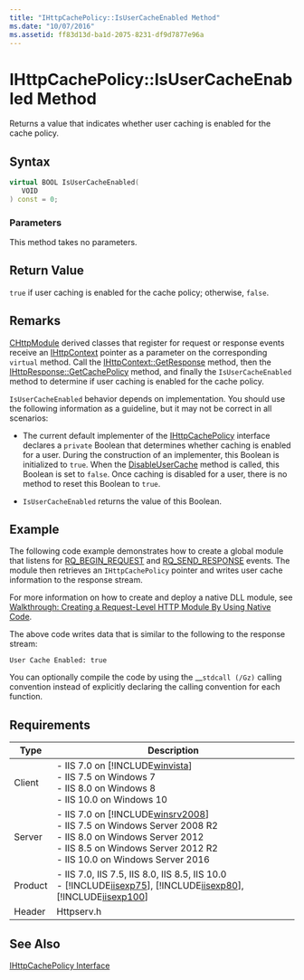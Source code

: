 ```yaml
---
title: "IHttpCachePolicy::IsUserCacheEnabled Method"
ms.date: "10/07/2016"
ms.assetid: ff83d13d-ba1d-2075-8231-df9d7877e96a
---
```

# IHttpCachePolicy::IsUserCacheEnabled Method
Returns a value that indicates whether user caching is enabled for the cache policy.  
  
## Syntax  
  
```cpp  
virtual BOOL IsUserCacheEnabled(  
   VOID  
) const = 0;  
```  
  
### Parameters  
 This method takes no parameters.  
  
## Return Value  
 `true` if user caching is enabled for the cache policy; otherwise, `false`.  
  
## Remarks  
 [CHttpModule](../../web-development-reference/native-code-api-reference/chttpmodule-class.md) derived classes that register for request or response events receive an [IHttpContext](../../web-development-reference/native-code-api-reference/ihttpcontext-interface.md) pointer as a parameter on the corresponding `virtual` method. Call the [IHttpContext::GetResponse](../../web-development-reference/native-code-api-reference/ihttpcontext-getresponse-method.md) method, then the [IHttpResponse::GetCachePolicy](../../web-development-reference/native-code-api-reference/ihttpresponse-getcachepolicy-method.md) method, and finally the `IsUserCacheEnabled` method to determine if user caching is enabled for the cache policy.  
  
 `IsUserCacheEnabled` behavior depends on implementation. You should use the following information as a guideline, but it may not be correct in all scenarios:  
  
-   The current default implementer of the [IHttpCachePolicy](../../web-development-reference/native-code-api-reference/ihttpcachepolicy-interface.md) interface declares a `private` Boolean that determines whether caching is enabled for a user. During the construction of an implementer, this Boolean is initialized to `true`. When the [DisableUserCache](../../web-development-reference/native-code-api-reference/ihttpcachepolicy-disableusercache-method.md) method is called, this Boolean is set to `false`. Once caching is disabled for a user, there is no method to reset this Boolean to `true`.  
  
-   `IsUserCacheEnabled` returns the value of this Boolean.  
  
## Example  
 The following code example demonstrates how to create a global module that listens for [RQ_BEGIN_REQUEST](../../web-development-reference/native-code-api-reference/request-processing-constants.md) and [RQ_SEND_RESPONSE](../../web-development-reference/native-code-api-reference/request-processing-constants.md) events. The module then retrieves an `IHttpCachePolicy` pointer and writes user cache information to the response stream.  
  
<!-- TODO: review snippet reference  [!CODE [IHttpCachePolicy#11](IHttpCachePolicy#11)]  -->  
  
 For more information on how to create and deploy a native DLL module, see [Walkthrough: Creating a Request-Level HTTP Module By Using Native Code](../../web-development-reference/native-code-development-overview/walkthrough-creating-a-request-level-http-module-by-using-native-code.md).  
  
 The above code writes data that is similar to the following to the response stream:  
  
```  
User Cache Enabled: true  
```  
  
 You can optionally compile the code by using the __`stdcall (/Gz)` calling convention instead of explicitly declaring the calling convention for each function.  
  
## Requirements  
  
|Type|Description|  
|----------|-----------------|  
|Client|-   IIS 7.0 on [!INCLUDE[winvista](../../wmi-provider/includes/winvista-md.md)]<br />-   IIS 7.5 on Windows 7<br />-   IIS 8.0 on Windows 8<br />-   IIS 10.0 on Windows 10|  
|Server|-   IIS 7.0 on [!INCLUDE[winsrv2008](../../wmi-provider/includes/winsrv2008-md.md)]<br />-   IIS 7.5 on Windows Server 2008 R2<br />-   IIS 8.0 on Windows Server 2012<br />-   IIS 8.5 on Windows Server 2012 R2<br />-   IIS 10.0 on Windows Server 2016|  
|Product|-   IIS 7.0, IIS 7.5, IIS 8.0, IIS 8.5, IIS 10.0<br />-   [!INCLUDE[iisexp75](../../web-development-reference/native-code-api-reference/includes/iisexp75-md.md)], [!INCLUDE[iisexp80](../../web-development-reference/native-code-api-reference/includes/iisexp80-md.md)], [!INCLUDE[iisexp100](../../web-development-reference/native-code-api-reference/includes/iisexp100-md.md)]|  
|Header|Httpserv.h|  
  
## See Also  
 [IHttpCachePolicy Interface](../../web-development-reference/native-code-api-reference/ihttpcachepolicy-interface.md)